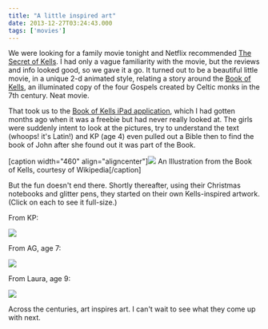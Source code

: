 ```yaml
---
title: "A little inspired art"
date: 2013-12-27T03:24:43.000
tags: ['movies']
---
```


We were looking for a family movie tonight and Netflix recommended [The Secret of Kells](http://www.imdb.com/title/tt0485601/). I had only a vague familiarity with the movie, but the reviews and info looked good, so we gave it a go. It turned out to be a beautiful little movie, in a unique 2-d animated style, relating a story around the [Book of Kells](http://en.wikipedia.org/wiki/Book_of_Kells), an illuminated copy of the four Gospels created by Celtic monks in the 7th century. Neat movie.

That took us to the [Book of Kells iPad application](http://www.bookofkells.com/), which I had gotten months ago when it was a freebie but had never really looked at. The girls were suddenly intent to look at the pictures, try to understand the text (whoops! it's Latin!) and KP (age 4) even pulled out a Bible then to find the book of John after she found out it was part of the Book.

\[caption width="460" align="aligncenter"\][![](http://upload.wikimedia.org/wikipedia/commons/thumb/b/b1/KellsFol032vChristEnthroned.jpg/460px-KellsFol032vChristEnthroned.jpg)](http://en.wikipedia.org/wiki/File:KellsFol032vChristEnthroned.jpg) An Illustration from the Book of Kells, courtesy of Wikipedia\[/caption\]

But the fun doesn't end there. Shortly thereafter, using their Christmas notebooks and glitter pens, they started on their own Kells-inspired artwork. (Click on each to see it full-size.)

From KP:

![](/images/2013/kells-1.jpeg)

From AG, age 7:

![](/images/2013/kells-2.jpeg)

From Laura, age 9:

![](/images/2013/kells-3.jpeg)

Across the centuries, art inspires art. I can't wait to see what they come up with next.
